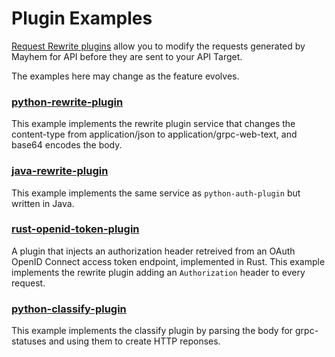 # Plugin Examples

[Request Rewrite plugins](https://mayhem4api.forallsecure.com/docs/rewrite.html) allow 
you to modify the requests generated by Mayhem for API before they are sent to your 
API Target.

The examples here may change as the feature evolves.

### [python-rewrite-plugin](python-rewrite-plugin)

This example implements the rewrite plugin service that changes the content-type from application/json to application/grpc-web-text, and base64 encodes the body.

### [java-rewrite-plugin](java-rewrite-plugin)

This example implements the same service as `python-auth-plugin` but written in Java.

### [rust-openid-token-plugin](rust-openid-token-plugin)

A plugin that injects an authorization header retreived from an
OAuth OpenID Connect access token endpoint, implemented in Rust.
This example implements the rewrite plugin adding an `Authorization` header to every request.

### [python-classify-plugin](python-classify-plugin)

This example implements the classify plugin by parsing the body for grpc-statuses and using them to create HTTP reponses.
